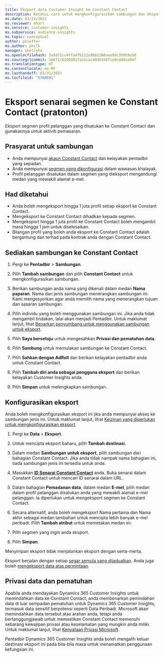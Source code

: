 ```yaml
---
title: Eksport data Customer Insight ke Constant Contact
description: Ketahui cara untuk mengkonfigurasikan sambungan dan eksport ke Constant Contact.
ms.date: 03/22/2021
ms.reviewer: mhart
ms.service: customer-insights
ms.subservice: audience-insights
ms.topic: conceptual
author: pkieffer
ms.author: philk
manager: shellyha
ms.openlocfilehash: 3a9372cc4ffa4fb112a96b1286aee9dc35059a50
ms.sourcegitcommit: 1b671c6100991fea1cace04b5d4fcedcd88aa94f
ms.translationtype: HT
ms.contentlocale: ms-MY
ms.lasthandoff: 03/31/2021
ms.locfileid: "5760591"
---
```

# <a name="export-segment-lists-to-constant-contact-preview"></a>Eksport senarai segmen ke Constant Contact (pratonton)

Eksport segmen profil pelanggan yang disatukan ke Constant Contact dan gunakannya untuk aktiviti pemasaran. 

## <a name="prerequisites-for-a-connection"></a>Prasyarat untuk sambungan

-   Anda mempunyai [akaun Constant Contact](https://www.constantcontact.com/account-home) dan kelayakan pentadbir yang sepadan.
-   Anda mempunyai [segmen yang dikonfigurasi](segments.md) dalam wawasan khalayak.
-   Profil pelanggan disatukan dalam segmen yang dieksport mengandungi medan yang mewakili alamat e-mel.

## <a name="known-limitations"></a>Had diketahui

- Anda boleh mengeksport hingga 1 juta profil setiap eksport ke Constant Contact.
- Mengeksport ke Constant Contact dihadkan kepada segmen.
- Mengeksport hingga 1 juta profil ke Constant Contact boleh mengambil masa hingga 1 jam untuk diselesaikan. 
- Bilangan profil yang boleh anda eksport ke Constant Contact adalah bergantung dan terhad pada kontrak anda dengan Constant Contact.

## <a name="set-up-connection-to-constant-contact"></a>Sediakan sambungan ke Constant Contact

1. Pergi ke **Pentadbir** > **Sambungan**.

1. Pilih **Tambah sambungan** dan pilih **Constant Contact** untuk mengkonfigurasikan sambungan.

1. Berikan sambungan anda nama yang dikenali dalam medan **Nama paparan**. Nama dan jenis sambungan menerangkan sambungan ini. Kami mengesyorkan agar anda memilih nama yang menerangkan tujuan dan sasaran sambungan.

1. Pilih individu yang boleh menggunakan sambungan ini. Jika anda tidak mengambil tindakan, lalai akan menjadi Pentadbir. Untuk maklumat lanjut, lihat [Benarkan penyumbang untuk menggunakan sambungan untuk eksport](connections.md#allow-contributors-to-use-a-connection-for-exports).

1. Pilih **Saya bersetuju** untuk mengesahkan **Privasi dan pematuhan data**.

1. Pilih **Sambung** untuk memulakan sambungan ke Constant Contact.

1. Pilih **Sahkan dengan AdRoll** dan berikan kelayakan pentadbir anda untuk Constant Contact. 

1. Pilih **Tambah diri anda sebagai pengguna eksport** dan berikan kelayakan Customer Insights anda.

1. Pilih **Simpan** untuk melengkapkan sambungan.

## <a name="configure-an-export"></a>Konfigurasikan eksport

Anda boleh mengkonfigurasikan eksport ini jika anda mempunyai akses ke sambungan jenis ini. Untuk maklumat lanjut, lihat [Keizinan yang diperlukan untuk mengkonfigurasikan eksport](export-destinations.md#set-up-a-new-export).

1. Pergi ke **Data** > **Eksport**.

1. Untuk mencipta eksport baharu, pilih **Tambah destinasi**.

1. Dalam medan **Sambungan untuk eksport**, pilih sambungan dari bahagian Constant Contact. Jika anda tidak nampak nama bahagian ini, tiada sambungan jenis ini tersedia untuk anda.

1. Masukkan [**ID Senarai Constant Contact**](https://app.constantcontact.com/pages/contacts/ui#lists) anda. Buka senarai dalam Constant Contact untuk mencari ID senarai dalam URL.

1. Dalam bahagian **Pemadanan data**, dalam medan **E-mel**, pilih medan dalam profil pelanggan disatukan anda yang mewakili alamat e-mel pelanggan. Ia diperlukan untuk mengeksport segmen ke Constant Contact.

1. Secara alternatif, anda boleh mengeksport Nama pertama dan Nama akhir sebagai medan tambahan untuk mencipta lebih banyak e-mel peribadi. Pilih **Tambah atribut** untuk memetakan medan ini.

1. Pilih segmen yang ingin anda eksport.

1. Pilih **Simpan**.

Menyimpan eksport tidak menjalankan eksport dengan serta-merta.

Eksport berjalan dengan setiap [segar semula yang dijadualkan](system.md#schedule-tab). Anda juga boleh [mengeksport data atas permintaan](export-destinations.md#run-exports-on-demand). 


## <a name="data-privacy-and-compliance"></a>Privasi data dan pematuhan

Apabila anda mendayakan Dynamics 365 Customer Insights untuk memindahkan data ke Constant Contact, anda membenarkan pemindahan data di luar sempadan pematuhan untuk Dynamics 365 Customer Insights, termasuk data sensitif berpotensi seperti Data Peribadi. Microsoft akan memindahkan data tersebut atas arahan anda, tetapi anda bertanggungjawab untuk memastikan Constant Contact memenuhi sebarang kewajipan privasi atau keselamatan yang mungkin anda miliki. Untuk maklumat lanjut, lihat [Kenyataan Privasi Microsoft](https://go.microsoft.com/fwlink/?linkid=396732).

Pentadbir Dynamics 365 Customer Insights anda boleh mengalih keluar destinasi eksport ini pada bila-bila masa untuk menamatkan penggunaan kefungsian ini.
